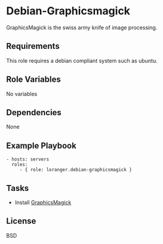 Debian-Graphicsmagick
=====================

GraphicsMagick is the swiss army knife of image processing.

Requirements
------------

This role requires a debian compliant system such as ubuntu.

Role Variables
--------------

No variables

Dependencies
------------

None

Example Playbook
----------------

    - hosts: servers
      roles:
         - { role: loranger.debian-graphicsmagick }

Tasks
-----

  - Install [GraphicsMagick](http://www.graphicsmagick.org/)

License
-------

BSD